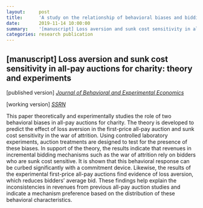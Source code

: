 ```yaml
---
layout:     post
title:      'A study on the relationship of behavioral biases and bidding behavior in all-pay auctions for charity'
date:       2019-11-14 10:00:00
summary:    '[manuscript] Loss aversion and sunk cost sensitivity in all-pay auctions for charity: theory and experiments'
categories: research publication
---
```


<h2>&#91;manuscript&#93; Loss aversion and sunk cost sensitivity in all-pay auctions for charity: theory and experiments</h2>

&#91;published version&#93; <em>[Journal of Behavioral and Experimental Economics](https://doi.org/10.1016/j.socec.2019.101486)</em>

&#91;working version&#93; <em>[SSRN](https://papers.ssrn.com/sol3/papers.cfm?abstract_id=2924113)</em>

This paper theoretically and experimentally studies the role of two behavioral biases in all-pay auctions for charity. The theory is developed to predict the effect of loss aversion in the first-price all-pay auction and sunk cost sensitivity in the war of attrition. Using controlled laboratory experiments, auction treatments are designed to test for the presence of these biases. In support of the theory, the results indicate that revenues in incremental bidding mechanisms such as the war of attrition rely on bidders who are sunk cost sensitive. It is shown that this behavioral response can be curbed significantly with a commitment device. Likewise, the results of the experimental first-price all-pay auctions find evidence of loss aversion, which reduces bidders’ average bid. These findings help explain the inconsistencies in revenues from previous all-pay auction studies and indicate a mechanism preference based on the distribution of these behavioral characteristics.
